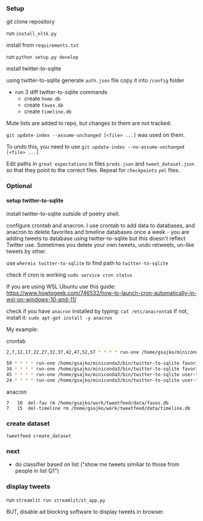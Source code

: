 ### Setup
git clone repository

run `install_nltk.py`

install from `requirements.txt`

run `python setup.py develop`

install twitter-to-sqlite

using twitter-to-sqlite generate `auth.json` file
copy it into `/config` folder

- run 3 diff twitter-to-sqlite commands
    - create `home.db`
    - create `faves.db`
    - create `timeline.db`

Mute lists are added to repo, but changes to them are not tracked:

`git update-index --assume-unchanged [<file> ...]` was used on them.

To undo this, you need to use `git update-index --no-assume-unchanged [<file> ...]`

Edit paths in `great expectations` in files `preds.json` and `tweet_dataset.json` so that they point to the correct files. Repeat for `checkpoints` `yml` files.

### Optional

#### setup twitter-to-sqlite

install twitter-to-sqlite outside of poetry shell.

configure crontab and anacron.
I use crontab to add data to databases, and anacron to delete favorites and timeline databases once a week - you are adding tweets to database using twitter-to-sqlite but this doesn't reflect Twitter use. Sometimes you delete your own tweets, undo retweets, un-like tweets by other. 

use `whereis twitter-to-sqlite` to find path to `twitter-to-sqlite`

check if cron is working
`sudo service cron status`

If you are using WSL Ubuntu use this guide:
https://www.howtogeek.com/746532/how-to-launch-cron-automatically-in-wsl-on-windows-10-and-11/

check if you have `anacron` installed by typing:
`cat /etc/anacrontab`
If not, install it:
`sudo apt-get install -y anacron`

My example:

crontab

```bash
2,7,12,17,22,27,32,37,42,47,52,57 * * * * run-one /home/gsajko/miniconda3/bin/twitter-to-sqlite home-timeline /home/gsajko/work/tweetfeed/data/home.db -a /home/gsajko/work/tweetfeed/config/auth.json --since

59 * * * * run-one /home/gsajko/miniconda3/bin/twitter-to-sqlite favorites /home/gsajko/work/tweetfeed/data/faves.db -a /home/gsajko/work/tweetfeed/config/auth.json
34 * * * * run-one /home/gsajko/miniconda3/bin/twitter-to-sqlite favorites /home/gsajko/work/tweetfeed/data/home.db -a /home/gsajko/work/tweetfeed/config/auth.json
45 * * * * run-one /home/gsajko/miniconda3/bin/twitter-to-sqlite user-timeline /home/gsajko/work/tweetfeed/data/timeline.db -a /home/gsajko/work/tweetfeed/config/auth.json --since
24 * * * * run-one /home/gsajko/miniconda3/bin/twitter-to-sqlite user-timeline /home/gsajko/work/tweetfeed/data/home.db -a /home/gsajko/work/tweetfeed/config/auth.json --since
```
anacron
```
7	10	del-fav rm /home/gsajko/work/tweetfeed/data/faves.db
7	15	del-timeline rm /home/gsajko/work/tweetfeed/data/timeline.db
```
<!-- create `data/news_domains.txt` -->

### create dataset
`tweetfeed create_dataset`


### next
- do classifier based on list ("show me tweets similiar to those from people in list Q1")


### display tweets
run `streamlit run streamlit/st_app.py`

BUT, disable ad blocking software to display tweets in browser.


